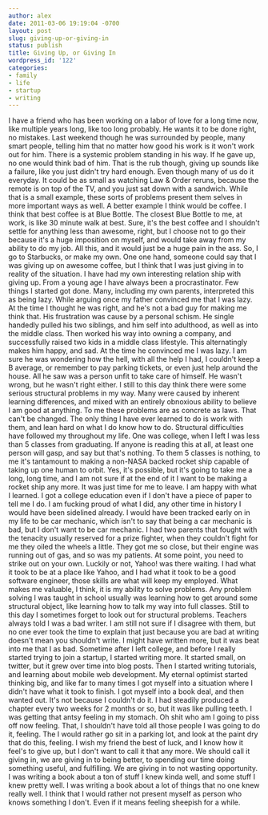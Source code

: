 ```yaml
---
author: alex
date: 2011-03-06 19:19:04 -0700
layout: post
slug: giving-up-or-giving-in
status: publish
title: Giving Up, or Giving In
wordpress_id: '122'
categories:
- family
- life
- startup
- writing
---
```


I have a friend who has been working on a labor of love for a long time
now, like multiple years long, like too long probably. He wants it to be
done right, no mistakes. Last weekend though he was surrounded by
people, many smart people, telling him that no matter how good his work
is it won't work out for him. There is a systemic problem standing in
his way. If he gave up, no one would think bad of him. That is the rub
though, giving up sounds like a failure, like you just didn't try hard
enough. Even though many of us do it everyday. It could be as small as
watching Law & Order reruns, because the remote is on top of the TV, and
you just sat down with a sandwich. While that is a small example, these
sorts of problems present them selves in more important ways as well. A
better example I think would be coffee. I think that best coffee is at
Blue Bottle. The closest Blue Bottle to me, at work, is like 30 minute
walk at best. Sure, it's the best coffee and I shouldn't settle for
anything less than awesome, right, but I choose not to go their because
it's a huge imposition on myself, and would take away from my ability to
do my job. All this, and it would just be a huge pain in the ass. So, I
go to Starbucks, or make my own. One one hand, someone could say that I
was giving up on awesome coffee, but I think that I was just giving in
to reality of the situation. I have had my own interesting relation ship
with giving up. From a young age I have always been a procrastinator.
Few things I started got done. Many, including my own parents,
interpreted this as being lazy. While arguing once my father convinced
me that I was lazy. At the time I thought he was right, and he's not a
bad guy for making me think that. His frustration was cause by a
personal schism. He single handedly pulled his two siblings, and him
self into adulthood, as well as into the middle class. Then worked his
way into owning a company, and successfully raised two kids in a middle
class lifestyle. This alternatingly makes him happy, and sad. At the
time he convinced me I was lazy. I am sure he was wondering how the
hell, with all the help I had, I couldn't keep a B average, or remember
to pay parking tickets, or even just help around the house. All he saw
was a person unfit to take care of himself. He wasn't wrong, but he
wasn't right either. I still to this day think there were some serious
structural problems in my way. Many were caused by inherent learning
differences, and mixed with an entirely obnoxious ability to believe I
am good at anything. To me these problems are as concrete as laws. That
can't be changed. The only thing I have ever learned to do is work with
them, and lean hard on what I do know how to do. Structural difficulties
have followed my throughout my life. One was college, when I left I was
less than 5 classes from graduating. If anyone is reading this at all,
at least one person will gasp, and say but that's nothing. To them 5
classes is nothing, to me it's tantamount to making a non-NASA backed
rocket ship capable of taking up one human to orbit. Yes, it's possible,
but it's going to take me a long, long time, and I am not sure if at the
end of it I want to be making a rocket ship any more. It was just time
for me to leave. I am happy with what I learned. I got a college
education even if I don't have a piece of paper to tell me I do. I am
fucking proud of what I did, any other time in history I would have been
sidelined already. I would have been tracked early on in my life to be
car mechanic, which isn't to say that being a car mechanic is bad, but I
don't want to be car mechanic. I had two parents that fought with the
tenacity usually reserved for a prize fighter, when they couldn't fight
for me they oiled the wheels a little. They got me so close, but their
engine was running out of gas, and so was my patients. At some point,
you need to strike out on your own. Luckily or not, Yahoo! was there
waiting. I had what it took to be at a place like Yahoo, and I had what
it took to be a good software engineer, those skills are what will keep
my employed. What makes me valuable, I think, it is my ability to solve
problems. Any problem solving I was taught in school usually was
learning how to get around some structural object, like learning how to
talk my way into full classes. Still to this day I sometimes forget to
look out for structural problems. Teachers always told I was a bad
writer. I am still not sure if I disagree with them, but no one ever
took the time to explain that just because you are bad at writing
doesn't mean you shouldn't write. I might have written more, but it was
beat into me that I as bad. Sometime after I left college, and before I
really started trying to join a startup, I started writing more. It
started small, on twitter, but it grew over time into blog posts. Then I
started writing tutorials, and learning about mobile web development. My
eternal optimist started thinking big, and like far to many times I got
myself into a situation where I didn't have what it took to finish. I
got myself into a book deal, and then wanted out. It's not because I
couldn't do it. I had steadily produced a chapter every two weeks for 2
months or so, but it was like pulling teeth. I was getting that antsy
feeling in my stomach. Oh shit who am I going to piss off now feeling.
That, I shouldn't have told all those people I was going to do it,
feeling. The I would rather go sit in a parking lot, and look at the
paint dry that do this, feeling. I wish my friend the best of luck, and
I know how it feel's to give up, but I don't want to call it that any
more. We should call it giving in, we are giving in to being better, to
spending our time doing something useful, and fulfilling. We are giving
in to not wasting opportunity. I was writing a book about a ton of stuff
I knew kinda well, and some stuff I knew pretty well. I was writing a
book about a lot of things that no one knew really well. I think that I
would rather not present myself as person who knows something I don't.
Even if it means feeling sheepish for a while.
